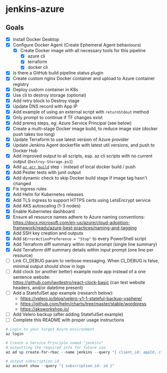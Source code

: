 # jenkins-azure

## Goals

- [x] Install Docker Desktop
- [x] Configure Docker Agent (Create Ephemeral Agent behaviours)
  - [x] Create Docker image with all necessary tools for this pipeline
    - [x] azure cli
    - [x] terraform
    - [x] docker cli
- [x] Is there a GitHub build pipeline status plugin
- [x] Create custom nginx Docker container and upload to Azure container registry
- [x] Deploy custom container in K8s
- [x] Use cli to destroy storage (optional)
- [x] Add retry block to Destroy stage
- [x] Update DNS record with App IP
- [x] Add example of using an external script with `returnStdout` method
- [x] Only prompt to continue if TF changes exist
- [x] Add prereq steps, eg: Azure Service Principal (see below)
- [x] Create a multi-stage Docker image build, to reduce image size (docker push takes too long)
- [x] Update Terraform to use latest version of Azure provider
- [x] Update Jenkins Agent dockerfile with latest util versions, and push to Docker Hub
- [x] Add improved output to all scripts, esp. az cli scripts with no current output (`Destroy-Storage.ps1`)
- [x] Add [`az acr build`](https://docs.microsoft.com/en-us/cli/azure/acr?view=azure-cli-latest#az-acr-build) step - instead of local docker build / push
- [x] Add Pester tests with junit output
- [x] Add dynamic check to skip Docker build stage if image tag hasn't changed
- [x] Fix ingress rules
- [x] Add Helm for Kubernetes releases
- [x] Add TLS ingress to support HTTPS certs using LetsEncrypt service
- [x] Add AKS autoscaling (1-3 nodes)
- [x] Enable Kubernetes dashboard
- [x] Ensure all resource names adhere to Azure naming conventions:  
  https://docs.microsoft.com/en-us/azure/cloud-adoption-framework/ready/azure-best-practices/naming-and-tagging
- [x] Add SSH key creation and outputs
- [x] Add `$ErrorActionPreference = "Stop"` to every PowerShell script
- [x] Add Terraform diff summary within input prompt (single line summary)
- [x] Add Terraform diff summary details within input prompt (one line per resource)
- [ ] Link CI_DEBUG param to verbose messaging. When CI_DEBUG is false, minimal output should show in logs
- [ ] Add clock (or another better) example node app instead of a one sentence website:  
  https://github.com/jaydestro/react-clock-basic (can test website headers, and/or datetime present)
- [ ] Add a StatefulSet app example (research below):  
  - https://velero.io/blog/velero-v1-1-stateful-backup-vsphere/
  - https://github.com/helm/charts/tree/master/stable/wordpress
  - https://aksworkshop.io/
- [ ] Add Velero backup (after adding StatefulSet example)
- [ ] Complete this README with proper usage instructions

```powershell
# Login to your target Azure environment
az login

# Create a Service Principle named "jenkins"
# outputting the required info for future use
az ad sp create-for-rbac --name jenkins --query "{ client_id: appId, client_secret: password, tenant_id: tenant }"

# output subscription id
az account show --query "{ subscription_id: id }"
```
